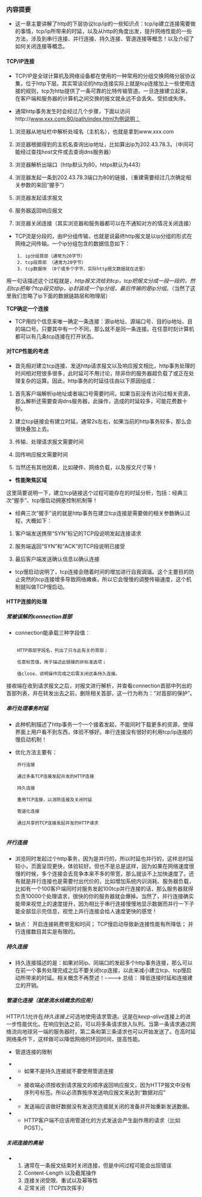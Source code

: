 ### 内容提要

* 这一章主要讲解了http的下层协议tcp/ip的一些知识点：tcp/ip建立连接需要做的事情，tcp/ip所带来的时延，以及从http的角度出发，提升网络性能的一些方法，涉及到串行连接、并行连接、持久连接、管道连接等概念！以及介绍了如何关闭连接等概念。


#### TCP/IP连接

* TCP/IP是全球计算机及网络设备都在使用的一种常用的分组交换网络分层协议集，位于http下层。其实常谈论的http连接实际上就是tcp连接加上一些使用连接的规则，tcp为http提供了一条可靠的比特传输管道。一旦连接建立起来，在客户端和服务器的计算机之间交换的报文就永远不会丢失、受损或失序。

* 通常http事务发生时会经过几个步骤，下面以访问http://www.xxx.com:80/path/index.html为例说明：

1. 浏览器从地址栏中解析处域名（主机名），也就是拿到www.xxx.com

2. 浏览器根据得到的主机名查询出ip地址，比如算出ip为202.43.78.3，（中间可能经过查找host文件或去查询dns服务器）

3. 浏览器解析出端口（http默认为80，https默认为443）

4. 浏览器发起一条到202.43.78.3端口为80的链接，（重建需要经过几次确定相关参数的来回“握手”）

5. 浏览器发起请求报文

6. 服务器返回响应报文

7. 浏览器关闭连接（其实浏览器和服务器都可以在不通知对方的情况关闭连接）


* TCP流是分段的，由IP分组传输，也就是说最终http报文是以ip分组的形式在网络之间传输。一个ip分组包含的数据信息如下：

``` 
	1. ip分组首部（通常为20字节）
	2. tcp段首部 （通常为20字节）
	3. tcp数据块 （0个或多个字节，实际http报文数据就在这里） 
```

用一句话描述这个过程就是，*http报文流给到tcp，tcp把报文分成一段一段的，然后tcp把每个tcp段交给ip，ip封装成一个ip分组，最后传输的是ip分组*。（当然了这里我们忽略了ip下面的数据链路层和物理层）

**TCP确定一个连接**

* TCP用四个信息来唯一确定一条连接：源ip地址、源端口号、目的ip地址、目的端口号。只要其中有一个不同，那么就不是同一条连接。在任意时刻计算机都可以有几条tcp连接在打开状态。

#### 对TCP性能的考虑

* 首先相对建立tcp连接、发送http请求报文以及响应报文相比，http事务处理的时间相对短很多很多，此时延可不用讨论，除非你的服务器超负载了或正在处理复杂的运算。因此，http事务的时延往往由以下原因组成：

1. 首先客户端解析ip地址或者端口号需要时间，如果当前没有访问过相关资源，那么解析还需要查询dns服务器，此操作，造成的时延较多，可能花费数十秒。

2. 建立tcp链接会有建立时延，通常2s左右，如果当前的http事务较多，那么会很快叠加上去。

3. 传输、处理请求报文需要时间

4. 回传响应报文需要时间

5. 当然还有其他因素，比如硬件、网络负载，以及报文尺寸等！

* **性能聚焦区域**

这里简要说明一下，建立tcp链接这个过程可能存在的时延分析，包括：经典三次“握手”、tcp慢启动拥塞控制机制等！

* 经典三次“握手”说的就是http事务在建立tcp连接是需要做的相关参数确认过程，大概如下：

1. 客户端发送携带“SYN”标记的TCP段说明发起连接请求

2. 服务端返回“SYN”和“ACK”的TCP段说明已接受

3. 最后客户端发送确认信息以确认连接


* tcp慢启动说明了，tcp连接会随着时间的增加进行自我调谐。这个主要目的防止突然的tcp连接增多导致网络瘫痪，所以它会慢慢的调整传输速度，这个机制就叫做TCP慢启动。



#### HTTP连接的处理

##### 常被误解的connection首部

* connection能承载三种字段值：

```

	HTTP首部字段名，列出了只与此有关的首部；

	任意标签值，用于描述此链接的非标准选项；

	值close，说明操作完成之后需关闭这条持久连接。

```

接收端在收到请求报文之后，对报文进行解析，并查看connection首部中列出的首部列表，并在转发出去之前，删除相关首部，这一行为称为：“对首部的保护”。


##### 串行处理事务时延

* 此种机制描述了http事务一个一个接着发起，不能同时下载更多的资源，使得界面上用户看不到东西，体验不够好。串行连接没有很好的利用tcp/ip连接的慢启动机制！

* 优化方法主要有：

```
    并行连接

    通过多条TCP连接发起并发的HTTP连接

    持久连接

    重用TCP连接，以消除连接及关闭时延

    管道化连接

    通过共享的TCP连接发起并发的HTTP请求


```


##### 并行连接

* 浏览同时发起过个http事务，因为是并行的，所以时延也并行的，这样总时延较小，页面呈现更快，体验较好。但也不是总是这样，因为如果在网络速度很慢的时候，多个连接会去竞争本来不多的带宽，那么就谈不上加快速度了。还有就是并行连接也是需要付出代价的，比如增加系统内训消耗、服务器负载，比如有一个100客户端同时对服务发起100tcp并行连接的话，那么服务器就得负责10000个处理请求，很快的你的服务器就会爆掉。当然了，并行连接确实能带来视觉上的速度提升，因为相比于串行连接慢慢地显示数据而并行一下子能全部显示完信息，视觉上并行连接会给人速度更快的感觉！

* 缺点： 开启连接耗费带宽和时间； TCP慢启动导致新连接性能有所降低； 并行连接数目其实是有限的。

##### 持久连接

* 持久连接描述的是：如果对同ip、同端口的发起多个http事务连接，那么可以在前一个事务处理完成之后不要关闭tcp连接，以此来减小建立tcp、tcp慢启动所带来的时延。相关概念不再赘述！----> 总结： 降低连接时延和连接建立的开销。


##### 管道化连接（就是流水线概念的应用）

HTTP/1.1允许在*持久连接上*可选地使用请求管道。这是在*keep-alive*连接上的进一步性能优化。在响应到达之前，可以将多条请求放入队列。当第一条请求通过网络流向地球另一端的服务器时，第二条和第三条请求也可以开始发送了。在高时延网络条件下，这样做可以降低网络的环回时间，提高性能。

* 管道连接的限制

- - 如果不是持久连接就不要使用管道连接

- - 接收端必须按收到请求报文的顺序返回响应报文，因为HTTP报文中没有序列号标签。所以必须靠按序发送响应报文来达到“数据对应”

- - 发送端应该做好数据没有发送完连接就关闭的准备并开始重新发送数据。

- - HTTP客户端不应该用管道化的方式发送会产生副作用的请求（比如POST）。


##### 关闭连接的奥秘
*
 	1. 通常在一条报文结束时关闭连接，但是中间过程可能会出现错误
 	2. Content-Length 以及截尾操作
 	3. 连接关闭受限、重试以及幂等性
 	4. 正常关闭（TCP四次挥手）


